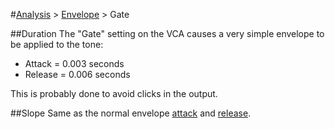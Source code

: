 #[Analysis](../../README.md) > [Envelope](../README.md) > Gate

##Duration
The "Gate" setting on the VCA causes a very simple envelope to be applied to the tone:
* Attack = 0.003 seconds
* Release = 0.006 seconds

This is probably done to avoid clicks in the output.

##Slope
Same as the normal envelope [attack](../Attack/README.md) and [release](../Release/README.md).
